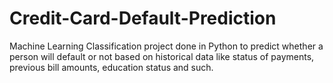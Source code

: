 # Credit-Card-Default-Prediction
Machine Learning Classification project done in Python to predict whether a person will default or not based on historical data like status of payments, previous bill amounts, education status and such.

